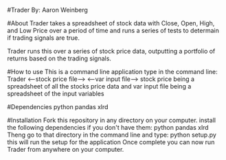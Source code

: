 #Trader
By: Aaron Weinberg

#About
Trader takes a spreadsheet of stock data with
Close, Open, High, and Low Price
over a period of time and runs a series of tests to determain if trading signals are true.

Trader runs this over a series of stock price data,
outputting a portfolio of returns based on the trading signals.

#How to use
This is a command line application
type in the command line:
Trader <--stock price file--> <--var input file-->
stock price being a spreadsheet of all the stocks price data
and var input file being a spreadsheet of the input variables

#Dependencies
python
pandas
xlrd

#Installation
Fork this repository in any directory on your computer.
install the following dependencies if you don't have them:
python
pandas
xlrd
Theng go to that directory in the command line and type:
python setup.py
  this will run the setup for the application
Once complete you can now run Trader from anywhere on your computer.


